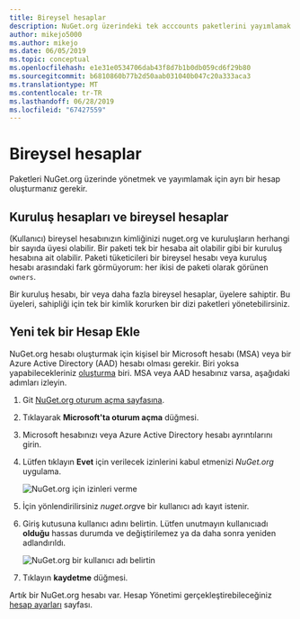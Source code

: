 ```yaml
---
title: Bireysel hesaplar
description: NuGet.org üzerindeki tek acccounts paketlerini yayımlamak için gereklidir
author: mikejo5000
ms.author: mikejo
ms.date: 06/05/2019
ms.topic: conceptual
ms.openlocfilehash: e1e31e0534706dab43f8d7b1b0db059cd6f29b80
ms.sourcegitcommit: b6810860b77b2d50aab031040b047c20a333aca3
ms.translationtype: MT
ms.contentlocale: tr-TR
ms.lasthandoff: 06/28/2019
ms.locfileid: "67427559"
---
```

# <a name="individual-accounts"></a>Bireysel hesaplar

Paketleri NuGet.org üzerinde yönetmek ve yayımlamak için ayrı bir hesap oluşturmanız gerekir.

## <a name="individual-accounts-vs-organization-accounts"></a>Kuruluş hesapları ve bireysel hesaplar

(Kullanıcı) bireysel hesabınızın kimliğinizi nuget.org ve kuruluşların herhangi bir sayıda üyesi olabilir. Bir paketi tek bir hesaba ait olabilir gibi bir kuruluş hesabına ait olabilir. Paketi tüketicileri bir bireysel hesabı veya kuruluş hesabı arasındaki fark görmüyorum: her ikisi de paketi olarak görünen `owners`.

Bir kuruluş hesabı, bir veya daha fazla bireysel hesaplar, üyelere sahiptir. Bu üyeleri, sahipliği için tek bir kimlik korurken bir dizi paketleri yönetebilirsiniz.

## <a name="add-a-new-individual-account"></a>Yeni tek bir Hesap Ekle

NuGet.org hesabı oluşturmak için kişisel bir Microsoft hesabı (MSA) veya bir Azure Active Directory (AAD) hesabı olması gerekir. Biri yoksa yapabilecekleriniz [oluşturma](https://signup.live.com) biri. MSA veya AAD hesabınız varsa, aşağıdaki adımları izleyin.

1. Git [NuGet.org oturum açma sayfasına](https://www.nuget.org/users/account/LogOn).

1. Tıklayarak **Microsoft'ta oturum açma** düğmesi.

1. Microsoft hesabınızı veya Azure Active Directory hesabı ayrıntılarını girin.

1. Lütfen tıklayın **Evet** için verilecek izinlerini kabul etmenizi *NuGet.org* uygulama.

   ![NuGet.org için izinleri verme](media/nuget-org-permissions.png)

1. İçin yönlendirilirsiniz *nuget.org*ve bir kullanıcı adı kayıt istenir.

1. Giriş kutusuna kullanıcı adını belirtin. Lütfen unutmayın kullanıcıadı **olduğu** hassas durumda ve değiştirilemez ya da daha sonra yeniden adlandırıldı.

   ![NuGet.org bir kullanıcı adı belirtin](media/nuget-org-register.png) 

1. Tıklayın **kaydetme** düğmesi.

Artık bir NuGet.org hesabı var. Hesap Yönetimi gerçekleştirebileceğiniz [hesap ayarları](https://www.nuget.org/account) sayfası.
